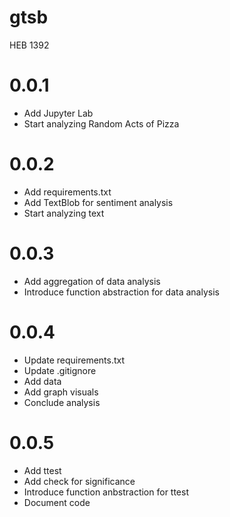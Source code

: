 # gtsb

HEB 1392

# 0.0.1

- Add Jupyter Lab
- Start analyzing Random Acts of Pizza

# 0.0.2

- Add requirements.txt
- Add TextBlob for sentiment analysis
- Start analyzing text

# 0.0.3

- Add aggregation of data analysis
- Introduce function abstraction for data analysis

# 0.0.4

- Update requirements.txt
- Update .gitignore
- Add data
- Add graph visuals
- Conclude analysis

# 0.0.5

- Add ttest
- Add check for significance
- Introduce function anbstraction for ttest
- Document code
